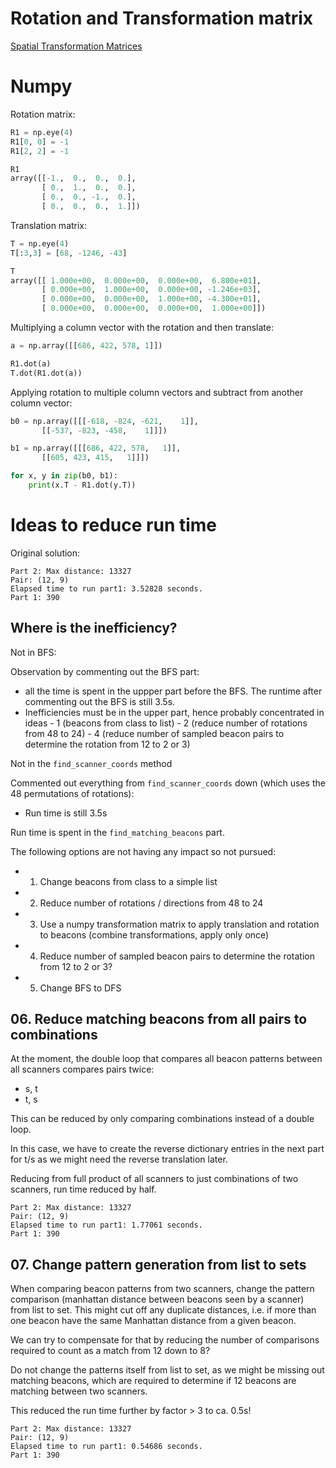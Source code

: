# Rotation and Transformation matrix

[Spatial Transformation Matrices](https://www.brainvoyager.com/bv/doc/UsersGuide/CoordsAndTransforms/SpatialTransformationMatrices.html)

# Numpy

Rotation matrix:

```python
R1 = np.eye(4)
R1[0, 0] = -1
R1[2, 2] = -1

R1
array([[-1.,  0.,  0.,  0.],
       [ 0.,  1.,  0.,  0.],
       [ 0.,  0., -1.,  0.],
       [ 0.,  0.,  0.,  1.]])
```

Translation matrix:

```python
T = np.eye(4)
T[:3,3] = [68, -1246, -43]

T
array([[ 1.000e+00,  0.000e+00,  0.000e+00,  6.800e+01],
       [ 0.000e+00,  1.000e+00,  0.000e+00, -1.246e+03],
       [ 0.000e+00,  0.000e+00,  1.000e+00, -4.300e+01],
       [ 0.000e+00,  0.000e+00,  0.000e+00,  1.000e+00]])
```

Multiplying a column vector with the rotation and then translate:

```python
a = np.array([[686, 422, 578, 1]])

R1.dot(a)
T.dot(R1.dot(a))
```

Applying rotation to multiple column vectors and subtract from another column vector:

```python
b0 = np.array([[[-618, -824, -621,    1]],
       [[-537, -823, -458,    1]]])

b1 = np.array([[[686, 422, 578,   1]],
       [[605, 423, 415,   1]]])

for x, y in zip(b0, b1):
    print(x.T - R1.dot(y.T))
```

# Ideas to reduce run time

Original solution:

```
Part 2: Max distance: 13327
Pair: (12, 9)
Elapsed time to run part1: 3.52828 seconds.
Part 1: 390
```

## Where is the inefficiency?

Not in BFS:

Observation by commenting out the BFS part:
- all the time is spent in the uppper part before the BFS. The runtime after commenting out the BFS is still 3.5s.
- Inefficiencies must be in the upper part, hence probably concentrated in ideas 
       - 1 (beacons from class to list)
       - 2 (reduce number of rotations from 48 to 24)
       - 4 (reduce number of sampled beacon pairs to determine the rotation from 12 to 2 or 3)

Not in the `find_scanner_coords` method 

Commented out everything from `find_scanner_coords` down (which uses the 48 permutations of rotations):
- Run time is still 3.5s

Run time is spent in the `find_matching_beacons` part.

The following options are not having any impact so not pursued:
- 01. Change beacons from class to a simple list
- 02. Reduce number of rotations / directions from 48 to 24
- 03. Use a numpy transformation matrix to apply translation and rotation to beacons (combine transformations, apply only once)
- 04. Reduce number of sampled beacon pairs to determine the rotation from 12 to 2 or 3?
- 05. Change BFS to DFS

## 06. Reduce matching beacons from all pairs to combinations

At the moment, the double loop that compares all beacon patterns between all scanners compares pairs twice:
- s, t
- t, s

This can be reduced by only comparing combinations instead of a double loop.

In this case, we have to create the reverse dictionary entries in the next part for t/s as we might need the reverse translation later.

Reducing from full product of all scanners to just combinations of two scanners, run time reduced by half.

```
Part 2: Max distance: 13327
Pair: (12, 9)
Elapsed time to run part1: 1.77061 seconds.
Part 1: 390
```

## 07. Change pattern generation from list to sets

When comparing beacon patterns from two scanners, change the pattern comparison (manhattan distance between beacons seen by a scanner) from list to set. This might cut off any duplicate distances, i.e. if more than one beacon have the same Manhattan distance from a given beacon.

We can try to compensate for that by reducing the number of comparisons required to count as a match from 12 down to 8?

Do not change the patterns itself from list to set, as we might be missing out matching beacons, which are required to determine if 12 beacons are matching between two scanners.

This reduced the run time further by factor > 3 to ca. 0.5s!

```
Part 2: Max distance: 13327
Pair: (12, 9)
Elapsed time to run part1: 0.54686 seconds.
Part 1: 390
```